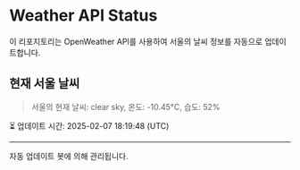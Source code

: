
# Weather API Status

이 리포지토리는 OpenWeather API를 사용하여 서울의 날씨 정보를 자동으로 업데이트합니다.

## 현재 서울 날씨
> 서울의 현재 날씨: clear sky, 온도: -10.45°C, 습도: 52%

⏳ 업데이트 시간: 2025-02-07 18:19:48 (UTC)

---
자동 업데이트 봇에 의해 관리됩니다.
